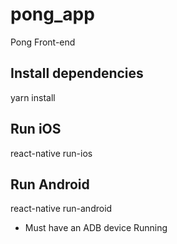 # pong_app
Pong Front-end

## Install dependencies
yarn install

## Run iOS
react-native run-ios

## Run Android
react-native run-android
* Must have an ADB device Running
